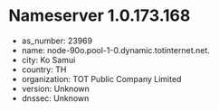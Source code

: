 # Nameserver 1.0.173.168

* as_number: 23969
* name: node-90o.pool-1-0.dynamic.totinternet.net.
* city: Ko Samui
* country: TH
* organization: TOT Public Company Limited
* version: Unknown
* dnssec: Unknown
